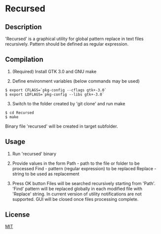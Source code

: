 # Recursed

## Description
'Recursed' is a graphical utility for global pattern replace in text files recursively. Pattern should be defined as regular expression.

## Compilation

1. (Required) Install GTK 3.0 and GNU make

2. Define environment variables (below commands may be used)

```
$ export CFLAGS=`pkg-config --cflags gtk+-3.0`
$ export LDFLAGS=`pkg-config --libs gtk+-3.0`
```

3. Switch to the folder created by 'git clone' and run make

```
$ cd Recursed
$ make
```

Binary file 'recursed' will be created in target subfolder.

## Usage

1. Run 'recursed' binary

2. Provide values in the form
    Path - path to the file or folder to be processed
    Find - pattern (regular expression) to be replaced
    Replace - string to be used as replacement

3. Press OK button
    Files will be searched recursively starting from 'Path'. 'Find' pattern will be replaced globally in each modified file with 'Replace' string.
    In current version of utility notifications are not supported. GUI will be closed once files processing complete.

## License
[MIT](https://choosealicense.com/licenses/mit/)
